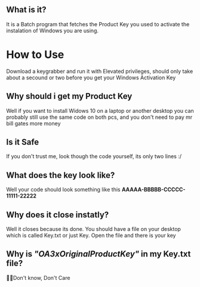 ## **What is it?**
It is a Batch program that fetches the Product Key you used to activate the instalation of Windows you are using.

# **How to Use**
Download a keygrabber and run it with Elevated privileges, should only take about a secound or two before you get your Windows Activation Key

## **Why should i get my Product Key**
Well if you want to install Widows 10 on a laptop or another desktop you can probably still use the same code on both pcs, and you don't need to pay mr bill gates more money

## **Is it Safe**
If you don't trust me, look though the code yourself, its only two lines :/

## **What does the key look like?**
Well your code should look something like this **AAAAA-BBBBB-CCCCC-11111-22222**

## **Why does it close instatly?**
Well it closes because its done. You should have a file on your desktop which is called Key.txt or just Key. Open the file and there is your key

## **Why is ***"OA3xOriginalProductKey"*** in my Key.txt file?**
🤷‍♂️Don't know, Don't Care
